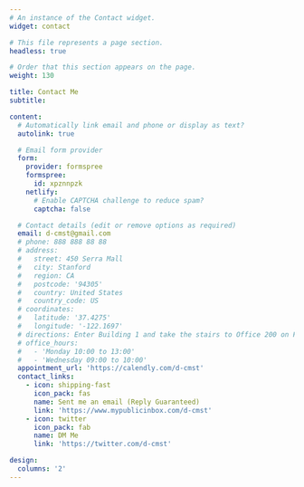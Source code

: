 ```yaml
---
# An instance of the Contact widget.
widget: contact

# This file represents a page section.
headless: true

# Order that this section appears on the page.
weight: 130

title: Contact Me
subtitle:

content:
  # Automatically link email and phone or display as text?
  autolink: true

  # Email form provider
  form:
    provider: formspree
    formspree:
      id: xpznnpzk
    netlify:
      # Enable CAPTCHA challenge to reduce spam?
      captcha: false

  # Contact details (edit or remove options as required)
  email: d-cmst@gmail.com
  # phone: 888 888 88 88
  # address:
  #   street: 450 Serra Mall
  #   city: Stanford
  #   region: CA
  #   postcode: '94305'
  #   country: United States
  #   country_code: US
  # coordinates:
  #   latitude: '37.4275'
  #   longitude: '-122.1697'
  # directions: Enter Building 1 and take the stairs to Office 200 on Floor 2
  # office_hours:
  #   - 'Monday 10:00 to 13:00'
  #   - 'Wednesday 09:00 to 10:00'
  appointment_url: 'https://calendly.com/d-cmst'
  contact_links:
    - icon: shipping-fast
      icon_pack: fas
      name: Sent me an email (Reply Guaranteed)
      link: 'https://www.mypublicinbox.com/d-cmst'
    - icon: twitter
      icon_pack: fab
      name: DM Me
      link: 'https://twitter.com/d-cmst'

design:
  columns: '2'
---
```

